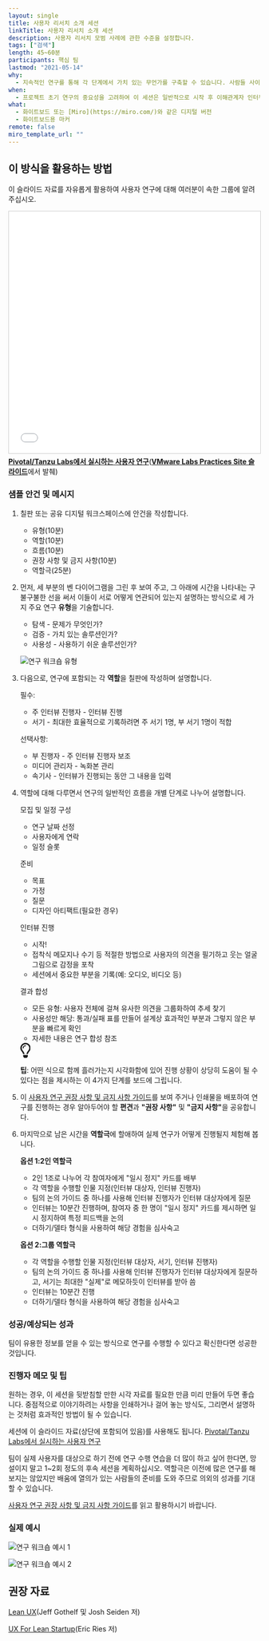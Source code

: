 ```yaml
---
layout: single
title: 사용자 리서치 소개 세션
linkTitle: 사용자 리서치 소개 세션
description: 사용자 리서치 모범 사례에 관한 수준을 설정합니다.
tags: ["검색"]
length: 45~60분
participants: 핵심 팀
lastmod: "2021-05-14"
why:
  - 지속적인 연구를 통해 각 단계에서 가치 있는 무언가를 구축할 수 있습니다. 사람들 사이에서 필요와 문제는 늘 발생하기 때문에 가치를 창출하려면 이러한 문제를 얼마나 잘 해결하고 있는지에 대한 깊은 이해가 필요합니다. 이 세션은 팀이 수행하는 첫 번째 이해관계자 또는 사용자 인터뷰에 앞서 팀을 조정하기 위한 연구 모범 사례에 대한 개요를 제공합니다.
when:
  - 프로젝트 초기 연구의 중요성을 고려하여 이 세션은 일반적으로 시작 후 이해관계자 인터뷰나 탐색을 위한 사용자 연구보다 먼저, 가능한 한 빨리 이루어집니다.
what:
  - 화이트보드 또는 [Miro](https://miro.com/)와 같은 디지털 버전
  - 화이트보드용 마커
remote: false
miro_template_url: ""
---
```


<h2 id="how-to-use-this-method">이 방식을 활용하는 방법</h2>
<div class="bg-gray-dark p-lg-5 p-3 mb-4"><div class="col-lg-9"><p>이 슬라이드 자료를 자유롭게 활용하여 사용자 연구에 대해 여러분이 속한 그룹에 알려주십시오.</p><iframe src="//www.slideshare.net/slideshow/embed_code/key/iYAC2Vhv0ZEIml" width="595" height="485" frameborder="0" marginwidth="0" marginheight="0" scrolling="no" style="border:1px solid #CCC; border-width:1px; margin-bottom:5px; max-width: 100%;" allowfullscreen=""></iframe><div style="margin-bottom:5px"><strong><a href="//www.slideshare.net/VMwareTanzu/user-research-at-vmware-tanzu-labs" title="Pivotal/Tanzu Labs에서 실시하는 사용자 연구" target="_blank">Pivotal/Tanzu Labs에서 실시하는 사용자 연구</a></strong>(<strong><a href="https://www.slideshare.net/VMwareTanzu" target="_blank">VMware Labs Practices Site 슬라이드</a></strong>에서 발췌)</div>
<h3 id="sample-agenda--prompts">샘플 안건 및 메시지</h3>
<ol>
<li>
<p>칠판 또는 공유 디지털 워크스페이스에 안건을 작성합니다.</p>
<ul>
<li>유형(10분)</li>
<li>역할(10분)</li>
<li>흐름(10분)</li>
<li>권장 사항 및 금지 사항(10분)</li>
<li>역할극(25분)</li>
</ul>
</li>
<li>
<p>먼저, 세 부분의 벤 다이어그램을 그린 후 보여 주고, 그 아래에 시간을 나타내는 구불구불한 선을 써서 이들이 서로 어떻게 연관되어 있는지 설명하는 방식으로 세 가지 주요 연구 <strong>유형</strong>을 기술합니다.</p>
<ul>
<li>탐색 - 문제가 무엇인가?</li>
<li>검증 - 가치 있는 솔루션인가?</li>
<li>사용성 - 사용하기 쉬운 솔루션인가?</li>
</ul>
<p><img src="/developer/practices/user-research-introduction-session/images/research-types.jpg" alt="연구 워크숍 유형"></p>
</li>
<li>
<p>다음으로, 연구에 포함되는 각 <strong>역할</strong>을 칠판에 작성하며 설명합니다.</p>
<p>필수:</p>
<ul>
<li>주 인터뷰 진행자 - 인터뷰 진행</li>
<li>서기 - 최대한 효율적으로 기록하려면 주 서기 1명, 부 서기 1명이 적합</li>
</ul>
<p>선택사항:</p>
<ul>
<li>부 진행자 - 주 인터뷰 진행자 보조</li>
<li>미디어 관리자 - 녹화본 관리</li>
<li>속기사 - 인터뷰가 진행되는 동안 그 내용을 입력</li>
</ul>
</li>
<li>
<p>역할에 대해 다루면서 연구의 일반적인 흐름을 개별 단계로 나누어 설명합니다.</p>
<p>모집 및 일정 구성</p>
<ul>
<li>연구 날짜 선정</li>
<li>사용자에게 연락</li>
<li>일정 슬롯</li>
</ul>
<p>준비</p>
<ul>
<li>목표</li>
<li>가정</li>
<li>질문</li>
<li>디자인 아티팩트(필요한 경우)</li>
</ul>
<p>인터뷰 진행</p>
<ul>
<li>시작!</li>
<li>접착식 메모지나 수기 등 적절한 방법으로 사용자의 의견을 필기하고 웃는 얼굴 그림으로 감정을 포착</li>
<li>세션에서 중요한 부분을 기록(예: 오디오, 비디오 등)</li>
</ul>
<p>결과 합성</p>
<ul>
<li>모든 유형: 사용자 전체에 걸쳐 유사한 의견을 그룹화하여 추세 찾기</li>
<li>사용성만 해당: 통과/실패 표를 만들어 설계상 효과적인 부분과 그렇지 않은 부분을 빠르게 확인</li>
<li>자세한 내용은 연구 합성 참조</li>
</ul>
<div class="callout td-box--gray-darkest p-3 my-5 border-bottom border-right border-left border-top row"><div class="col-1 row align-items-center justify-content-center"><svg height="30" aria-hidden="true" focusable="false" data-prefix="far" data-icon="lightbulb" role="img" xmlns="http://www.w3.org/2000/svg" viewBox="0 0 352 512" class="svg-inline--fa fa-lightbulb"><path fill="currentColor" d="M176 80c-52.94 0-96 43.06-96 96 0 8.84 7.16 16 16 16s16-7.16 16-16c0-35.3 28.72-64 64-64 8.84 0 16-7.16 16-16s-7.16-16-16-16zM96.06 459.17c0 3.15.93 6.22 2.68 8.84l24.51 36.84c2.97 4.46 7.97 7.14 13.32 7.14h78.85c5.36 0 10.36-2.68 13.32-7.14l24.51-36.84c1.74-2.62 2.67-5.7 2.68-8.84l.05-43.18H96.02l.04 43.18zM176 0C73.72 0 0 82.97 0 176c0 44.37 16.45 84.85 43.56 115.78 16.64 18.99 42.74 58.8 52.42 92.16v.06h48v-.12c-.01-4.77-.72-9.51-2.15-14.07-5.59-17.81-22.82-64.77-62.17-109.67-20.54-23.43-31.52-53.15-31.61-84.14-.2-73.64 59.67-128 127.95-128 70.58 0 128 57.42 128 128 0 30.97-11.24 60.85-31.65 84.14-39.11 44.61-56.42 91.47-62.1 109.46a47.507 47.507 0 0 0-2.22 14.3v.1h48v-.05c9.68-33.37 35.78-73.18 52.42-92.16C335.55 260.85 352 220.37 352 176 352 78.8 273.2 0 176 0z" class=""></path></svg></div><div class="col-11"><p><strong>팁</strong>: 어떤 식으로 함께 흘러가는지 시각화함에 있어 진행 상황이 상당히 도움이 될 수 있다는 점을 제시하는 이 4가지 단계를 보드에 그립니다.</p></div></div>
</li>
<li>
<p>이 <a href="/developer/practices/user-research-introduction-session/dos-and-donts">사용자 연구 권장 사항 및 금지 사항 가이드</a>를 보여 주거나 인쇄물을 배포하여 연구를 진행하는 경우 알아두어야 할 <strong>편견</strong>과 <strong>&quot;권장 사항&quot;</strong> 및 <strong>&quot;금지 사항&quot;</strong>을 공유합니다.</p>
</li>
<li>
<p>마지막으로 남은 시간을 <strong>역할극</strong>에 할애하여 실제 연구가 어떻게 진행될지 체험해 봅니다.</p>
<p><strong>옵션 1:2인 역할극</strong></p>
<ul>
<li>2인 1조로 나누어 각 참여자에게 &quot;일시 정지&quot; 카드를 배부</li>
<li>각 역할을 수행할 인물 지정(인터뷰 대상자, 인터뷰 진행자)</li>
<li>팀의 논의 가이드 중 하나를 사용해 인터뷰 진행자가 인터뷰 대상자에게 질문</li>
<li>인터뷰는 10분간 진행하며, 참여자 중 한 명이 &quot;일시 정지&quot; 카드를 제시하면 일시 정지하여 특정 피드백을 논의</li>
<li>더하기/델타 형식을 사용하여 해당 경험을 심사숙고</li>
</ul>
<p><strong>옵션 2:그룹 역할극</strong></p>
<ul>
<li>각 역할을 수행할 인물 지정(인터뷰 대상자, 서기, 인터뷰 진행자)</li>
<li>팀의 논의 가이드 중 하나를 사용해 인터뷰 진행자가 인터뷰 대상자에게 질문하고, 서기는 최대한 &quot;실제&quot;로 메모하듯이 인터뷰를 받아 씀</li>
<li>인터뷰는 10분간 진행</li>
<li>더하기/델타 형식을 사용하여 해당 경험을 심사숙고</li>
</ul>
</li>
</ol>
</div></div>
<div class="bg-gray-dark p-lg-5 p-3 mb-4"><div class="col-lg-9"><h3 id="successexpected-outcomes">성공/예상되는 성과</h3>
<p>팀이 유용한 정보를 얻을 수 있는 방식으로 연구를 수행할 수 있다고 확신한다면 성공한 것입니다.</p></div></div>
<div class="bg-gray-dark p-lg-5 p-3 mb-4"><div class="col-lg-9"><h3 id="facilitator-notes--tips">진행자 메모 및 팁</h3>
<p>원하는 경우, 이 세션을 뒷받침할 만한 시각 자료를 필요한 만큼 미리 만들어 두면 좋습니다. 중점적으로 이야기하려는 사항을 인쇄하거나 걸어 놓는 방식도, 그리면서 설명하는 것처럼 효과적인 방법이 될 수 있습니다.</p>
<p>세션에 이 슬라이드 자료(상단에 포함되어 있음)를 사용해도 됩니다. <a href="https://tanzu.vmware.com/content/vmware-tanzu-developer-center-slides/user-research-at-vmware-tanzu-labs" target="_blank" rel="nofollow">Pivotal/Tanzu Labs에서 실시하는 사용자 연구</a></p>
<p>팀이 실제 사용자를 대상으로 하기 전에 연구 수행 연습을 더 많이 하고 싶어 한다면, 망설이지 말고 1~2회 정도의 후속 세션을 계획하십시오. 역할극은 이전에 많은 연구를 해보지는 않았지만 배움에 열의가 있는 사람들의 준비를 도와 주므로 의외의 성과를 기대할 수 있습니다.</p>
<p><a href="/developer/practices/user-research-introduction-session/dos-and-donts">사용자 연구 권장 사항 및 금지 사항 가이드</a>를 읽고 활용하시기 바랍니다.</p>
</div></div>
<div class="bg-gray-dark p-lg-5 p-3 mb-4"><div class="col-lg-9"><h3 id="real-world-examples">실제 예시</h3>
<p><img src="/developer/practices/user-research-introduction-session/images/example-1.jpg" alt="연구 워크숍 예시 1"></p>
<p><img src="/developer/practices/user-research-introduction-session/images/example-2.jpg" alt="연구 워크숍 예시 2"></p>
</div></div>
<div class="bg-gray-dark p-lg-5 p-3 mb-4"><div class="col-lg-9"><h2 id="recommended-reading">권장 자료</h2>
<p><a href="https://www.oreilly.com/library/view/lean-ux/9781449366834/" target="_blank" rel="nofollow">Lean UX</a>(Jeff Gothelf 및 Josh Seiden 저)</p>
<p><a href="https://www.amazon.com/UX-Lean-Startups-Experience-Research/dp/1449334911" target="_blank" rel="nofollow">UX For Lean Startup</a>(Eric Ries 저)</p>
</div></div>
